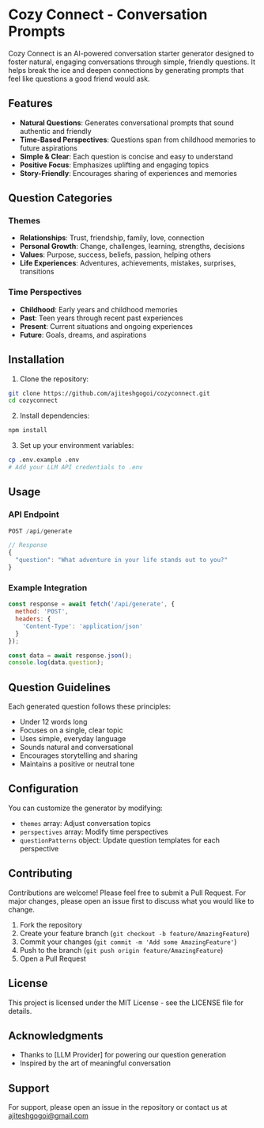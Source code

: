 # Cozy Connect - Conversation Prompts

Cozy Connect is an AI-powered conversation starter generator designed to foster natural, engaging conversations through simple, friendly questions. It helps break the ice and deepen connections by generating prompts that feel like questions a good friend would ask.

## Features

- **Natural Questions**: Generates conversational prompts that sound authentic and friendly
- **Time-Based Perspectives**: Questions span from childhood memories to future aspirations
- **Simple & Clear**: Each question is concise and easy to understand
- **Positive Focus**: Emphasizes uplifting and engaging topics
- **Story-Friendly**: Encourages sharing of experiences and memories

## Question Categories

### Themes
- **Relationships**: Trust, friendship, family, love, connection
- **Personal Growth**: Change, challenges, learning, strengths, decisions
- **Values**: Purpose, success, beliefs, passion, helping others
- **Life Experiences**: Adventures, achievements, mistakes, surprises, transitions

### Time Perspectives
- **Childhood**: Early years and childhood memories
- **Past**: Teen years through recent past experiences
- **Present**: Current situations and ongoing experiences
- **Future**: Goals, dreams, and aspirations

## Installation

1. Clone the repository:
```bash
git clone https://github.com/ajiteshgogoi/cozyconnect.git
cd cozyconnect
```

2. Install dependencies:
```bash
npm install
```

3. Set up your environment variables:
```bash
cp .env.example .env
# Add your LLM API credentials to .env
```

## Usage

### API Endpoint

```javascript
POST /api/generate

// Response
{
  "question": "What adventure in your life stands out to you?"
}
```

### Example Integration

```javascript
const response = await fetch('/api/generate', {
  method: 'POST',
  headers: {
    'Content-Type': 'application/json'
  }
});

const data = await response.json();
console.log(data.question);
```

## Question Guidelines

Each generated question follows these principles:
- Under 12 words long
- Focuses on a single, clear topic
- Uses simple, everyday language
- Sounds natural and conversational
- Encourages storytelling and sharing
- Maintains a positive or neutral tone

## Configuration

You can customize the generator by modifying:
- `themes` array: Adjust conversation topics
- `perspectives` array: Modify time perspectives
- `questionPatterns` object: Update question templates for each perspective

## Contributing

Contributions are welcome! Please feel free to submit a Pull Request. For major changes, please open an issue first to discuss what you would like to change.

1. Fork the repository
2. Create your feature branch (`git checkout -b feature/AmazingFeature`)
3. Commit your changes (`git commit -m 'Add some AmazingFeature'`)
4. Push to the branch (`git push origin feature/AmazingFeature`)
5. Open a Pull Request

## License

This project is licensed under the MIT License - see the LICENSE file for details.

## Acknowledgments

- Thanks to [LLM Provider] for powering our question generation
- Inspired by the art of meaningful conversation

## Support

For support, please open an issue in the repository or contact us at ajiteshgogoi@gmail.com